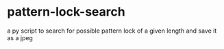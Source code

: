 # pattern-lock-search
a py script to search for possible pattern lock of a given length and save it as a jpeg
